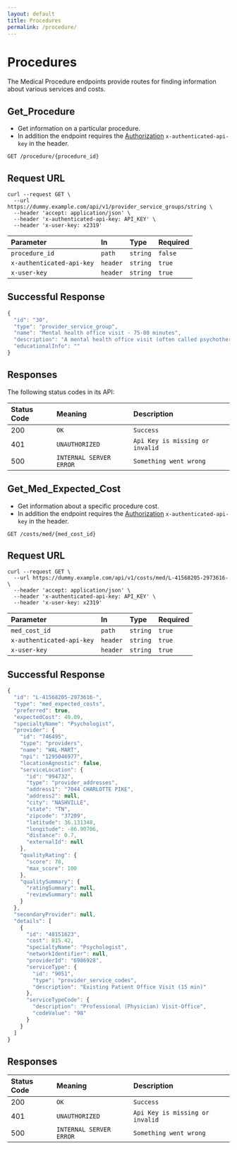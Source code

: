 ```yaml
---
layout: default
title: Procedures
permalink: /procedure/
---
```


# Procedures

The Medical Procedure endpoints provide routes for finding information about various services and costs.

## Get_Procedure

- Get information on a particular procedure.
- In addition the endpoint requires the [Authorization](auth.md) `x-authenticated-api-key` in the header.

```
GET /procedure/{procedure_id}
```

## Request URL
```http
curl --request GET \
  --url https://dummy.example.com/api/v1/provider_service_groups/string \
  --header 'accept: application/json' \
  --header 'x-authenticated-api-key: API_KEY' \
  --header 'x-user-key: x2319'
```

| Parameter | In | Type | Required |
| :--- | :--- | :--- |:--- |
| `procedure_id` | `path` | `string`| `false` |
| `x-authenticated-api-key` | `header` | `string`| `true` |
| `x-user-key` | `header` | `string`| `true` |

## Successful Response

```javascript
{
  "id": "30",
  "type": "provider_service_group",
  "name": "Mental health office visit - 75-80 minutes",
  "description": "A mental health office visit (often called psychotherapy)  refers to an interaction with a mental health provider to discuss a patient's current mental health concerns. The problems addressed in these visits are psychological in nature and vary from patient to patient.",
  "educationalInfo": ""
}
```

## Responses

The following status codes in its API:

| Status Code | Meaning | Description | 
| :--- | :--- |:--- |
| 200 | `OK` | `Success` |
| 401 | `UNAUTHORIZED` | `Api Key is missing or invalid`|
| 500 | `INTERNAL SERVER ERROR` | `Something went wrong` |

## Get_Med_Expected_Cost

- Get information about a specific procedure cost.
- In addition the endpoint requires the [Authorization](auth.md) `x-authenticated-api-key` in the header.

```
GET /costs/med/{med_cost_id}
```

## Request URL
```http
curl --request GET \
  --url https://dummy.example.com/api/v1/costs/med/L-41568205-2973616- \
  --header 'accept: application/json' \
  --header 'x-authenticated-api-key: API_KEY' \
  --header 'x-user-key: x2319'
```

| Parameter | In | Type | Required |
| :--- | :--- | :--- |:--- |
| `med_cost_id` | `path` | `string`| `true` |
| `x-authenticated-api-key` | `header` | `string`| `true` |
| `x-user-key` | `header` | `string`| `true` |

## Successful Response

```javascript
{
  "id": "L-41568205-2973616-",
  "type": "med_expected_costs",
  "preferred": true,
  "expectedCost": 49.09,
  "specialtyName": "Psychologist",
  "provider": {
    "id": "746495",
    "type": "providers",
    "name": "WAL-MART",
    "npi": "1295046977",
    "locationAgnostic": false,
    "serviceLocation": {
      "id": "994732",
      "type": "provider_addresses",
      "address1": "7044 CHARLOTTE PIKE",
      "address2": null,
      "city": "NASHVILLE",
      "state": "TN",
      "zipcode": "37209",
      "latitude": 36.131348,
      "longitude": -86.90706,
      "distance": 0.7,
      "externalId": null
    },
    "qualityRating": {
      "score": 78,
      "max_score": 100
    },
    "qualitySummary": {
      "ratingSummary": null,
      "reviewSummary": null
    }
  },
  "secondaryProvider": null,
  "details": [
    {
      "id": "48151623",
      "cost": 815.42,
      "specialtyName": "Psychologist",
      "networkIdentifier": null,
      "providerId": "6986928",
      "serviceType": {
        "id": "9051",
        "type": "provider_service_codes",
        "description": "Existing Patient Office Visit (15 min)"
      },
      "serviceTypeCode": {
        "description": "Professional (Physician) Visit-Office",
        "codeValue": "98"
      }
    }
  ]
}
```

## Responses

| Status Code | Meaning | Description | 
| :--- | :--- |:--- |
| 200 | `OK` | `Success` |
| 401 | `UNAUTHORIZED` | `Api Key is missing or invalid`|
| 500 | `INTERNAL SERVER ERROR` | `Something went wrong` |